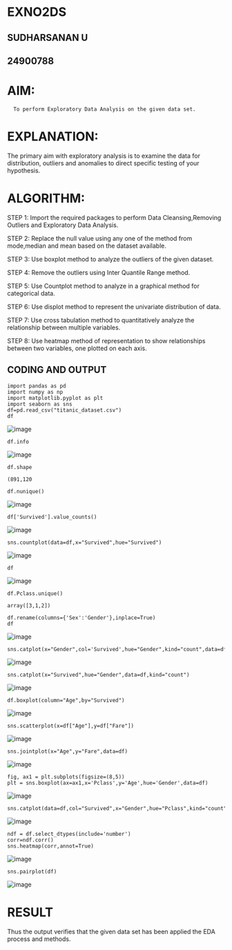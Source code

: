 # EXNO2DS
##  SUDHARSANAN U
## 24900788
# AIM:
      To perform Exploratory Data Analysis on the given data set.
      
# EXPLANATION:
  The primary aim with exploratory analysis is to examine the data for distribution, outliers and anomalies to direct specific testing of your hypothesis.
  
# ALGORITHM:
STEP 1: Import the required packages to perform Data Cleansing,Removing Outliers and Exploratory Data Analysis.

STEP 2: Replace the null value using any one of the method from mode,median and mean based on the dataset available.

STEP 3: Use boxplot method to analyze the outliers of the given dataset.

STEP 4: Remove the outliers using Inter Quantile Range method.

STEP 5: Use Countplot method to analyze in a graphical method for categorical data.

STEP 6: Use displot method to represent the univariate distribution of data.

STEP 7: Use cross tabulation method to quantitatively analyze the relationship between multiple variables.

STEP 8: Use heatmap method of representation to show relationships between two variables, one plotted on each axis.

## CODING AND OUTPUT
```
import pandas as pd
import numpy as np
import matplotlib.pyplot as plt
import seaborn as sns
df=pd.read_csv("titanic_dataset.csv")
df
```
![image](https://github.com/user-attachments/assets/04084b84-3011-47a9-b879-d576d5d0881b)
```
df.info
```
![image](https://github.com/user-attachments/assets/e8943f04-b630-4b31-8ec0-af6ded26fcf3)
```
df.shape
```
```
(891,120
```
```
df.nunique()
```
![image](https://github.com/user-attachments/assets/fe652ce2-b3c8-4bb6-a15e-03714170b2c3)
```
df['Survived'].value_counts()
```
![image](https://github.com/user-attachments/assets/0c7c5545-6f7c-4f24-b388-8d0673394853)

```
sns.countplot(data=df,x="Survived",hue="Survived")
```
![image](https://github.com/user-attachments/assets/986a580a-0f6f-4b3b-96a1-72a8835984ed)

```
df
```
![image](https://github.com/user-attachments/assets/e4389549-de49-479b-9434-d4464b70d6a6)
```
df.Pclass.unique()
```
```
array([3,1,2])
```
```
df.rename(columns={'Sex':'Gender'},inplace=True)
df
```
![image](https://github.com/user-attachments/assets/8306e4c1-b9a7-4745-8561-cf35d4083568)

```
sns.catplot(x="Gender",col='Survived',hue="Gender",kind="count",data=df,height=5,aspect=.7)
```
![image](https://github.com/user-attachments/assets/1c23e59c-6334-4af8-9b5e-8e8e9430fb44)

```
sns.catplot(x="Survived",hue="Gender",data=df,kind="count")
```
![image](https://github.com/user-attachments/assets/c1b79060-70fd-40f0-9a12-8581dfafccf8)

```
df.boxplot(column="Age",by="Survived")
```
![image](https://github.com/user-attachments/assets/ddf82923-0360-4dfa-b20f-89d853f1769c)

```
sns.scatterplot(x=df["Age"],y=df["Fare"])
```
![image](https://github.com/user-attachments/assets/9083b01d-4320-47e5-b008-ea18fbd3cddb)

```
sns.jointplot(x="Age",y="Fare",data=df)
```
![image](https://github.com/user-attachments/assets/7016386a-1d4e-4813-8282-c72505d8031a)

```
fig, ax1 = plt.subplots(figsize=(8,5))
plt = sns.boxplot(ax=ax1,x='Pclass',y='Age',hue='Gender',data=df)
```
![image](https://github.com/user-attachments/assets/2584c36a-eda3-49ad-9a75-d57c126cb08c)
```
sns.catplot(data=df,col="Survived",x="Gender",hue="Pclass",kind="count")
```
![image](https://github.com/user-attachments/assets/9c817d99-a843-4a80-8220-4af6516ab440)

```
ndf = df.select_dtypes(include='number')
corr=ndf.corr()
sns.heatmap(corr,annot=True)
```
![image](https://github.com/user-attachments/assets/c9900242-80a4-44e7-892f-9b6f1a9c4e1d)

```
sns.pairplot(df)
```
![image](https://github.com/user-attachments/assets/9be7d735-725c-402c-9b09-89806eff921c)




# RESULT
Thus the output verifies that the given data set has been applied the EDA process and methods.
